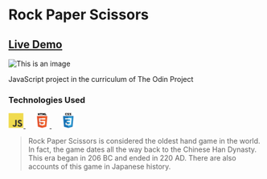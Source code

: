 # Rock Paper Scissors

## [Live Demo](https://onionpowder01.github.io/Rock-Paper-Scissors/)

![This is an image](https://user-images.githubusercontent.com/106592392/194506390-4e423283-239e-4f26-af40-8282f5e11c72.png)

JavaScript project in the curriculum of The Odin Project

### Technologies Used

<a href="https://developer.mozilla.org/en-US/docs/Web/JavaScript" target="_blank" rel="noreferrer"> <img src="https://raw.githubusercontent.com/devicons/devicon/master/icons/javascript/javascript-original.svg" alt="javascript" width="30" height="30"/> </a>  &emsp;   <a href="https://www.w3.org/html/" target="_blank" rel="noreferrer"> <img src="https://raw.githubusercontent.com/devicons/devicon/master/icons/html5/html5-original-wordmark.svg" alt="html5" width="30" height="30"/> </a>  &emsp;   <a href="https://www.w3schools.com/css/" target="_blank" rel="noreferrer"> <img src="https://raw.githubusercontent.com/devicons/devicon/master/icons/css3/css3-original-wordmark.svg" alt="css3" width="30" height="30"/> </a>

> Rock Paper Scissors is considered the oldest hand game in the world. In fact, the game dates all the way back to the Chinese Han Dynasty. 
This era began in 206 BC and ended in 220 AD. 
There are also accounts of this game in Japanese history.</p>






